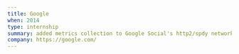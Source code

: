 ```yaml
---
title: Google
when: 2014
type: internship
summary: added metrics collection to Google Social's http2/spdy networking library and prototyped a social android camera application
company: https://google.com/
---
```

